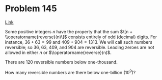 # Problem 145

[Link](https://projecteuler.net/problem=145)

Some positive integers $n$ have the property that the sum $\[n + \\operatorname{reverse}(n)\]$ consists entirely of odd (decimal) digits. For instance, $36 + 63 = 99$ and $409 + 904 = 1313$. We will call such numbers reversible; so $36$, $63$, $409$, and $904$ are reversible. Leading zeroes are not allowed in either $n$ or $\\operatorname{reverse}(n)$.

There are $120$ reversible numbers below one-thousand.

How many reversible numbers are there below one-billion ($10^9$)?